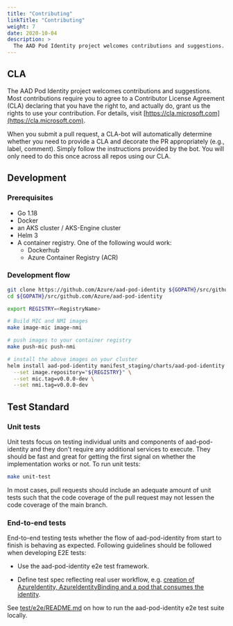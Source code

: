```yaml
---
title: "Contributing"
linkTitle: "Contributing"
weight: 7
date: 2020-10-04
description: >
  The AAD Pod Identity project welcomes contributions and suggestions.
---
```


## CLA

The AAD Pod Identity project welcomes contributions and suggestions. Most contributions require you to agree to a Contributor License Agreement (CLA) declaring that you have the right to, and actually do, grant us the rights to use your contribution. For details, visit [https://cla.microsoft.com](https://cla.microsoft.com).

When you submit a pull request, a CLA-bot will automatically determine whether you need to provide a CLA and decorate the PR appropriately (e.g., label, comment). Simply follow the instructions provided by the bot. You will only need to do this once across all repos using our CLA.

## Development

### Prerequisites

- Go 1.18
- Docker
- an AKS cluster / AKS-Engine cluster
- Helm 3
- A container registry. One of the following would work:
  - Dockerhub
  - Azure Container Registry (ACR)

### Development flow

```bash
git clone https://github.com/Azure/aad-pod-identity ${GOPATH}/src/github.com/Azure/aad-pod-identity
cd ${GOPATH}/src/github.com/Azure/aad-pod-identity

export REGISTRY=<RegistryName>

# Build MIC and NMI images
make image-mic image-nmi

# push images to your container registry
make push-mic push-nmi

# install the above images on your cluster
helm install aad-pod-identity manifest_staging/charts/aad-pod-identity \
  --set image.repository="${REGISTRY}" \
  --set mic.tag=v0.0.0-dev \
  --set nmi.tag=v0.0.0-dev
```

## Test Standard

### Unit tests

Unit tests focus on testing individual units and components of aad-pod-identity and they don't require any additional services to execute. They should be fast and great for getting the first signal on whether the implementation works or not. To run unit tests:

```bash
make unit-test
```

In most cases, pull requests should include an adequate amount of unit tests such that the code coverage of the pull request may not lessen the code coverage of the  main branch.

### End-to-end tests

End-to-end testing tests whether the flow of aad-pod-identity from start to finish is behaving as expected. Following guidelines should be followed when developing E2E tests:

- Use the aad-pod-identity e2e test framework.

- Define test spec reflecting real user workflow, e.g. [creation of AzureIdentity, AzureIdentityBinding and a pod that consumes the identity](https://github.com/Azure/aad-pod-identity/blob/5c9c5e541d6612c31af4d09dc0ec7654388cc076/test/e2e/single_identity_test.go#L33-L96).

See [test/e2e/README.md](https://github.com/Azure/aad-pod-identity/blob/master/test/e2e/README.md) on how to run the aad-pod-identity e2e test suite locally.
